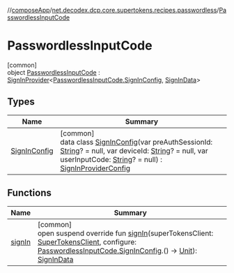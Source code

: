 //[composeApp](../../../index.md)/[net.decodex.dcp.core.supertokens.recipes.passwordless](../index.md)/[PasswordlessInputCode](index.md)

# PasswordlessInputCode

[common]\
object [PasswordlessInputCode](index.md) : [SignInProvider](../../net.decodex.dcp.core.supertokens.handlers/-sign-in-provider/index.md)&lt;[PasswordlessInputCode.SignInConfig](-sign-in-config/index.md), [SignInData](../../net.decodex.dcp.core.supertokens.models/-sign-in-data/index.md)&gt;

## Types

| Name | Summary |
|---|---|
| [SignInConfig](-sign-in-config/index.md) | [common]<br>data class [SignInConfig](-sign-in-config/index.md)(var preAuthSessionId: [String](https://kotlinlang.org/api/latest/jvm/stdlib/kotlin/-string/index.html)? = null, var deviceId: [String](https://kotlinlang.org/api/latest/jvm/stdlib/kotlin/-string/index.html)? = null, var userInputCode: [String](https://kotlinlang.org/api/latest/jvm/stdlib/kotlin/-string/index.html)? = null) : [SignInProviderConfig](../../net.decodex.dcp.core.supertokens.handlers/-sign-in-provider-config/index.md) |

## Functions

| Name | Summary |
|---|---|
| [signIn](sign-in.md) | [common]<br>open suspend override fun [signIn](sign-in.md)(superTokensClient: [SuperTokensClient](../../net.decodex.dcp.core.supertokens/-super-tokens-client/index.md), configure: [PasswordlessInputCode.SignInConfig](-sign-in-config/index.md).() -&gt; [Unit](https://kotlinlang.org/api/latest/jvm/stdlib/kotlin/-unit/index.html)): [SignInData](../../net.decodex.dcp.core.supertokens.models/-sign-in-data/index.md) |
